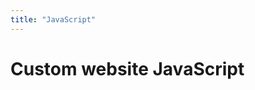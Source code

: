 ```yaml
---
title: "JavaScript"
---
```


# Custom website JavaScript

<script src="https://emgithub.com/embed.js?target=https%3A%2F%2Fgithub.com%2Fpytorch%2Fpytorch%2Fblob%2Fmaster%2Ftorch%2Fnn%2Fcpp.py&style=github&showBorder=on&showLineNumbers=on&showFileMeta=on&showCopy=on&fetchFromJsDelivr=on"></script>
